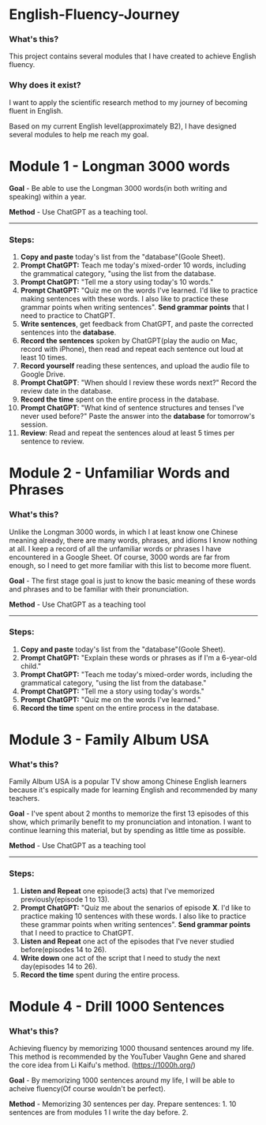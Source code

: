 # English-Fluency-Journey

### What's this?
This project contains several modules that I have created to achieve English fluency.

### Why does it exist? 
I want to apply the scientific research method to my journey of becoming fluent in English.

Based on my current English level(approximately B2), I have designed several modules to help me reach my goal.

# Module 1 - Longman 3000 words 

**Goal** - Be able to use the Longman 3000 words(in both writing and speaking) within a year. 

**Method** - Use ChatGPT as a teaching tool.

---

### Steps:
1. **Copy and paste** today's list from the "database"(Goole Sheet).
2. **Prompt ChatGPT:** Teach me today's mixed-order 10 words, including the grammatical category, "using the list from the database.
3. **Prompt ChatGPT:** "Tell me a story using today's 10 words."
4. **Prompt ChatGPT:** "Quiz me on the words I've learned. I'd like to practice making sentences with these words. I also like to practice these grammar points when writing sentences". **Send grammar points** that I need to practice to ChatGPT.
5. **Write sentences**, get feedback from ChatGPT, and paste the corrected sentences into the **database**.
6. **Record the sentences** spoken by ChatGPT(play the audio on Mac, record with iPhone), then read and repeat each sentence out loud at least 10 times.
7. **Record yourself** reading these sentences, and upload the audio file to Google Drive.
8. **Prompt ChatGPT**: "When should I review these words next?" Record the review date in the database.
9. **Record the time** spent on the entire process in the database.
10. **Prompt ChatGPT**: "What kind of sentence structures and tenses I've never used before?" Paste the answer into the **database** for tomorrow's session.
11. **Review**: Read and repeat the sentences aloud at least 5 times per sentence to review.


# Module 2 - Unfamiliar Words and Phrases

### What's this?
Unlike the Longman 3000 words, in which I at least know one Chinese meaning already, there are many words, phrases, and idioms I know nothing at all. I keep a record of all the unfamiliar words or phrases I have encountered in a Google Sheet. Of course, 3000 words are far from enough, so I need to get more familiar with this list to become more fluent.

**Goal** - The first stage goal is just to know the basic meaning of these words and phrases and to be familiar with their pronunciation.

**Method** - Use ChatGPT as a teaching tool

---

### Steps:
1. **Copy and paste** today's list from the "database"(Goole Sheet).
2. **Prompt ChatGPT:** "Explain these words or phrases as if I'm a 6-year-old child."
3. **Prompt ChatGPT:** "Teach me today's mixed-order words, including the grammatical category, "using the list from the database."
4. **Prompt ChatGPT:** "Tell me a story using today's words."
5. **Prompt ChatGPT:** "Quiz me on the words I've learned."
6. **Record the time** spent on the entire process in the database.

# Module 3 - Family Album USA

### What's this?
Family Album USA is a popular TV show among Chinese English learners because it's espically made for learning English and recommended by many teachers. 

**Goal** - I've spent about 2 months to memorize the first 13 episodes of this show, which primarily benefit to my pronunciation and intonation. I want to continue learning this material, but by spending as little time as possible.

**Method** - Use ChatGPT as a teaching tool

---

### Steps:
1. **Listen and Repeat** one episode(3 acts) that I've memorized previously(episode 1 to 13).
2. **Prompt ChatGPT:** "Quiz me about the senarios of episode **X**. I'd like to practice making 10 sentences with these words. I also like to practice these grammar points when writing sentences". **Send grammar points** that I need to practice to ChatGPT.
3. **Listen and Repeat** one act of the episodes that I've never studied before(episodes 14 to 26).
4. **Write down** one act of the script that I need to study the next day(episodes 14 to 26).
5. **Record the time** spent during the entire process.
   
# Module 4 - Drill 1000 Sentences

### What's this?
Achieving fluency by memorizing 1000 thousand sentences around my life. This method is recommended by the YouTuber Vaughn Gene and shared the core idea from Li Kaifu's method. (https://1000h.org/) 

**Goal** - By memorizing 1000 sentences around my life, I will be able to acheive fluency(Of course wouldn't be perfect).

**Method** - Memorizing 30 sentences per day.
Prepare sentences: 1. 10 sentences are from modules 1 I write the day before.
                   2. 









